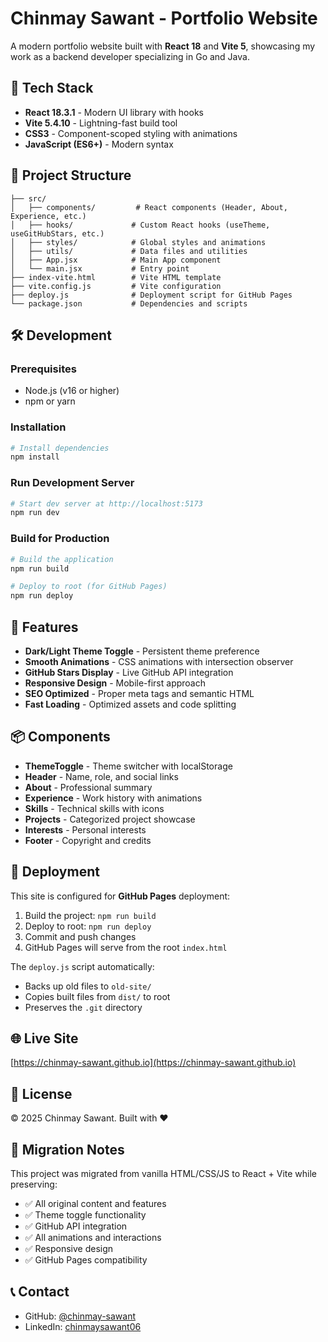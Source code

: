 # Chinmay Sawant - Portfolio Website

A modern portfolio website built with **React 18** and **Vite 5**, showcasing my work as a backend developer specializing in Go and Java.

## 🚀 Tech Stack

- **React 18.3.1** - Modern UI library with hooks
- **Vite 5.4.10** - Lightning-fast build tool
- **CSS3** - Component-scoped styling with animations
- **JavaScript (ES6+)** - Modern syntax

## 📁 Project Structure

```
├── src/
│   ├── components/         # React components (Header, About, Experience, etc.)
│   ├── hooks/             # Custom React hooks (useTheme, useGitHubStars, etc.)
│   ├── styles/            # Global styles and animations
│   ├── utils/             # Data files and utilities
│   ├── App.jsx            # Main App component
│   └── main.jsx           # Entry point
├── index-vite.html        # Vite HTML template
├── vite.config.js         # Vite configuration
├── deploy.js              # Deployment script for GitHub Pages
└── package.json           # Dependencies and scripts
```

## 🛠️ Development

### Prerequisites
- Node.js (v16 or higher)
- npm or yarn

### Installation

```bash
# Install dependencies
npm install
```

### Run Development Server

```bash
# Start dev server at http://localhost:5173
npm run dev
```

### Build for Production

```bash
# Build the application
npm run build

# Deploy to root (for GitHub Pages)
npm run deploy
```

## 🎨 Features

- **Dark/Light Theme Toggle** - Persistent theme preference
- **Smooth Animations** - CSS animations with intersection observer
- **GitHub Stars Display** - Live GitHub API integration
- **Responsive Design** - Mobile-first approach
- **SEO Optimized** - Proper meta tags and semantic HTML
- **Fast Loading** - Optimized assets and code splitting

## 📦 Components

- **ThemeToggle** - Theme switcher with localStorage
- **Header** - Name, role, and social links
- **About** - Professional summary
- **Experience** - Work history with animations
- **Skills** - Technical skills with icons
- **Projects** - Categorized project showcase
- **Interests** - Personal interests
- **Footer** - Copyright and credits

## 🎯 Deployment

This site is configured for **GitHub Pages** deployment:

1. Build the project: `npm run build`
2. Deploy to root: `npm run deploy`
3. Commit and push changes
4. GitHub Pages will serve from the root `index.html`

The `deploy.js` script automatically:
- Backs up old files to `old-site/`
- Copies built files from `dist/` to root
- Preserves the `.git` directory

## 🌐 Live Site

[https://chinmay-sawant.github.io](https://chinmay-sawant.github.io)

## 📝 License

© 2025 Chinmay Sawant. Built with ❤️

## 🔧 Migration Notes

This project was migrated from vanilla HTML/CSS/JS to React + Vite while preserving:
- ✅ All original content and features
- ✅ Theme toggle functionality
- ✅ GitHub API integration
- ✅ All animations and interactions
- ✅ Responsive design
- ✅ GitHub Pages compatibility

## 📞 Contact

- GitHub: [@chinmay-sawant](https://github.com/chinmay-sawant)
- LinkedIn: [chinmaysawant06](https://www.linkedin.com/in/chinmaysawant06)
